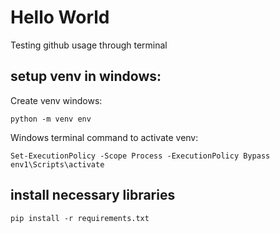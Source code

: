 # Hello World
Testing github usage through terminal

## setup venv in windows:
Create venv windows:
```
python -m venv env
```
Windows terminal command to activate venv:
```
Set-ExecutionPolicy -Scope Process -ExecutionPolicy Bypass
env1\Scripts\activate
```

## install necessary libraries
```
pip install -r requirements.txt
```

##